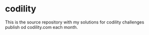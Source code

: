 codility
========
This is the source repository with my solutions for codility challenges publish od codility.com each month.
